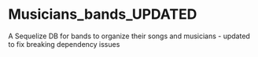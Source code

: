 # Musicians_bands_UPDATED

A Sequelize DB for bands to organize their songs and musicians - updated to fix breaking dependency issues